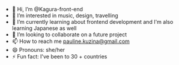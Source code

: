 - 👋 Hi, I’m @Kagura-front-end
- 👀 I’m interested in music, design, travelling
- 🌱 I’m currently learning about frontend development and I'm also learning Japanese as well 
- 💞️ I’m looking to collaborate on a future project
- 📫 How to reach me pauline.kuzina@gmail.com
- 😄 Pronouns: she/her
- ⚡ Fun fact: I've been to 30 + countries

<!---
Kagura-front-end/Kagura-front-end is a ✨ special ✨ repository because its `README.md` (this file) appears on your GitHub profile.
You can click the Preview link to take a look at your changes.
--->

